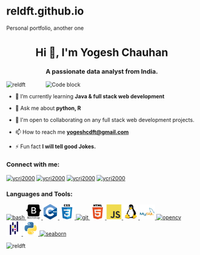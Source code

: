 # reldft.github.io
Personal portfolio, another one
<!-- Primary Meta Tags -->
<title>RELDFT Personal Portfolio</title>
<meta name="title" content="RELDFT Personal Portfolio" />
<meta name="description" content="Yogesh Chauhan portfolio" />

<!-- Open Graph / Facebook -->
<meta property="og:type" content="website" />
<meta property="og:url" content="https://RELDFT.github.io/" />
<meta property="og:title" content="RELDFT Personal Portfolio" />
<meta property="og:description" content="Yogesh Chauhan portfolio" />
<meta property="og:image" content="https://metatags.io/images/meta-tags.png" />

<!-- Twitter -->
<meta property="twitter:card" content="summary_large_image" />
<meta property="twitter:url" content="https://RELDFT.github.io/" />
<meta property="twitter:title" content="RELDFT Personal Portfolio" />
<meta property="twitter:description" content="Yogesh Chauhan portfolio" />
<meta property="twitter:image" content="https://metatags.io/images/meta-tags.png" />

<h1 align="center">Hi 👋, I'm Yogesh Chauhan</h1>
<h3 align="center">A passionate data analyst from India.</h3>
<img alt="Code block" align="right" width=400 src="https://upload.wikimedia.org/wikipedia/commons/e/e0/Forgotten_edits_in_copypaste_programming.gif">

<p align="left"> <img src="https://komarev.com/ghpvc/?username=reldft&label=Profile%20views&color=0e75b6&style=flat" alt="reldft" /> </p>

- 🌱 I’m currently learning **Java & full stack web development**

- 💬 Ask me about **python, R**

- 🤝  I'm open to collaborating on any full stack web development projects.

- 📫 How to reach me **yogeshcdft@gmail.com**

- ⚡ Fun fact **I will tell good Jokes.**
<h3 align="left">Connect with me:</h3>
<p align="left">
<a href="https://codepen.io/ycrj2000" target="blank"><img align="center" src="https://raw.githubusercontent.com/rahuldkjain/github-profile-readme-generator/master/src/images/icons/Social/codepen.svg" alt="ycrj2000" height="30" width="40" /></a>
<a href="https://twitter.com/ycrj2000" target="blank"><img align="center" src="https://raw.githubusercontent.com/rahuldkjain/github-profile-readme-generator/master/src/images/icons/Social/twitter.svg" alt="ycrj2000" height="30" width="40" /></a>
<a href="https://instagram.com/ycrj2000" target="blank"><img align="center" src="https://raw.githubusercontent.com/rahuldkjain/github-profile-readme-generator/master/src/images/icons/Social/instagram.svg" alt="ycrj2000" height="30" width="40" /></a>
<a href="https://www.leetcode.com/ycrj2000" target="blank"><img align="center" src="https://raw.githubusercontent.com/rahuldkjain/github-profile-readme-generator/master/src/images/icons/Social/leet-code.svg" alt="ycrj2000" height="30" width="40" /></a>
</p>

<h3 align="left">Languages and Tools:</h3>
<p align="left"> <a href="https://www.gnu.org/software/bash/" target="_blank" rel="noreferrer"> <img src="https://www.vectorlogo.zone/logos/gnu_bash/gnu_bash-icon.svg" alt="bash" width="40" height="40"/> </a> <a href="https://getbootstrap.com" target="_blank" rel="noreferrer"> <img src="https://raw.githubusercontent.com/devicons/devicon/master/icons/bootstrap/bootstrap-plain-wordmark.svg" alt="bootstrap" width="40" height="40"/> </a> <a href="https://www.w3schools.com/cpp/" target="_blank" rel="noreferrer"> <img src="https://raw.githubusercontent.com/devicons/devicon/master/icons/cplusplus/cplusplus-original.svg" alt="cplusplus" width="40" height="40"/> </a> <a href="https://www.w3schools.com/css/" target="_blank" rel="noreferrer"> <img src="https://raw.githubusercontent.com/devicons/devicon/master/icons/css3/css3-original-wordmark.svg" alt="css3" width="40" height="40"/> </a> <a href="https://git-scm.com/" target="_blank" rel="noreferrer"> <img src="https://www.vectorlogo.zone/logos/git-scm/git-scm-icon.svg" alt="git" width="40" height="40"/> </a> <a href="https://www.w3.org/html/" target="_blank" rel="noreferrer"> <img src="https://raw.githubusercontent.com/devicons/devicon/master/icons/html5/html5-original-wordmark.svg" alt="html5" width="40" height="40"/> </a> <a href="https://developer.mozilla.org/en-US/docs/Web/JavaScript" target="_blank" rel="noreferrer"> <img src="https://raw.githubusercontent.com/devicons/devicon/master/icons/javascript/javascript-original.svg" alt="javascript" width="40" height="40"/> </a> <a href="https://www.linux.org/" target="_blank" rel="noreferrer"> <img src="https://raw.githubusercontent.com/devicons/devicon/master/icons/linux/linux-original.svg" alt="linux" width="40" height="40"/> </a> <a href="https://www.mysql.com/" target="_blank" rel="noreferrer"> <img src="https://raw.githubusercontent.com/devicons/devicon/master/icons/mysql/mysql-original-wordmark.svg" alt="mysql" width="40" height="40"/> </a> <a href="https://opencv.org/" target="_blank" rel="noreferrer"> <img src="https://www.vectorlogo.zone/logos/opencv/opencv-icon.svg" alt="opencv" width="40" height="40"/> </a> <a href="https://pandas.pydata.org/" target="_blank" rel="noreferrer"> <img src="https://raw.githubusercontent.com/devicons/devicon/2ae2a900d2f041da66e950e4d48052658d850630/icons/pandas/pandas-original.svg" alt="pandas" width="40" height="40"/> </a> <a href="https://www.python.org" target="_blank" rel="noreferrer"> <img src="https://raw.githubusercontent.com/devicons/devicon/master/icons/python/python-original.svg" alt="python" width="40" height="40"/> </a> <a href="https://seaborn.pydata.org/" target="_blank" rel="noreferrer"> <img src="https://seaborn.pydata.org/_images/logo-mark-lightbg.svg" alt="seaborn" width="40" height="40"/> </a> </p>

<p><img align="center" src="https://github-readme-stats.vercel.app/api/top-langs?username=reldft&show_icons=true&locale=en&layout=compact" alt="reldft" /></p>

